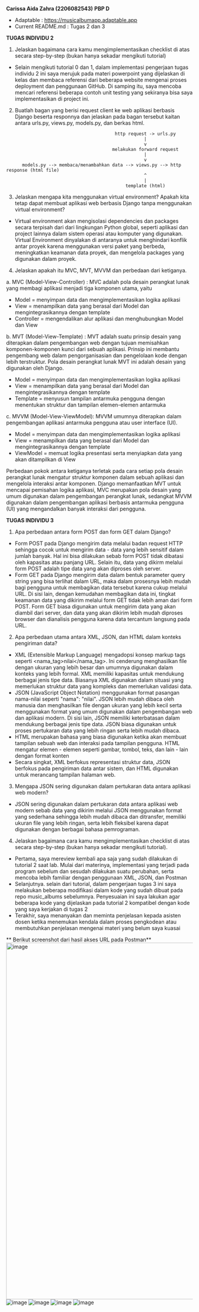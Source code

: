 **Carissa Aida Zahra (2206082543)**
**PBP D**

- Adaptable : https://musicalbumapp.adaptable.app
- Current README.md : Tugas 2 dan 3



**TUGAS INDIVIDU 2**

1. Jelaskan bagaimana cara kamu mengimplementasikan checklist di atas secara step-by-step (bukan hanya sekadar mengikuti tutorial)
- Selain mengikuti tutorial 0 dan 1, dalam implementasi pengerjaan tugas individu 2 ini saya merujuk pada materi powerpoint yang dijelaskan di kelas dan membaca referensi dari beberapa website mengenai proses deployment dan penggunaan GitHub. Di samping itu, saya mencoba mencari referensi beberapa contoh unit testing yang sekiranya bisa saya implementasikan di project ini.

2. Buatlah bagan yang berisi request client ke web aplikasi berbasis Django beserta responnya dan jelaskan pada bagan tersebut kaitan antara urls.py, views.py, models.py, dan berkas html.

```````
                                         http request -> urls.py
                                                    |
                                                    v
                                        melakukan forward request
                                                    |                            
                                                    v                          
      models.py --> membaca/menambahkan data --> views.py --> http response (html file)
                                                    ^
                                                    |
                                             template (html)
```````

3. Jelaskan mengapa kita menggunakan virtual environment? Apakah kita tetap dapat membuat aplikasi web berbasis Django tanpa menggunakan virtual environment?
- Virtual environment akan mengisolasi dependencies dan packages secara terpisah dari dari lingkungan Python global, seperti aplikasi dan project lainnya dalam sistem operasi atau komputer yang digunakan. Virtual Environment dinyalakan di antaranya untuk menghindari konflik antar proyek karena menggunakan versi paket yang berbeda, meningkatkan keamanan data proyek, dan mengelola packages yang digunakan dalam proyek.

4. Jelaskan apakah itu MVC, MVT, MVVM dan perbedaan dari ketiganya.

a. MVC (Model-View-Controller) : MVC adalah pola desain perangkat lunak yang membagi aplikasi menjadi tiga komponen utama, yaitu 
- Model = menyimpan data dan mengimplementasikan logika aplikasi
- View = menampilkan data yang berasal dari Model dan mengintegrasikannya dengan template
- Controller = mengendalikan alur aplikasi dan menghubungkan Model dan View

b. MVT (Model-View-Template) : MVT adalah suatu prinsip desain yang diterapkan dalam pengembangan web dengan tujuan memisahkan komponen-komponen kunci dari sebuah aplikasi. Prinsip ini membantu pengembang web dalam pengorganisasian dan pengelolaan kode dengan lebih terstruktur. Pola desain perangkat lunak MVT ini adalah desain yang digunakan oleh Django.
- Model = menyimpan data dan mengimplementasikan logika aplikasi
- View = menampilkan data yang berasal dari Model dan mengintegrasikannya dengan template
- Template = menyusun tampilan antarmuka pengguna dengan menentukan struktur dan tampilan elemen-elemen antarmuka

c. MVVM (Model-View-ViewModel): MVVM umumnya diterapkan dalam pengembangan aplikasi antarmuka pengguna atau user interface (UI).
- Model = menyimpan data dan mengimplementasikan logika aplikasi
- View = menampilkan data yang berasal dari Model dan mengintegrasikannya dengan template
- ViewModel = memuat logika presentasi serta menyiapkan data yang akan ditampilkan di View

Perbedaan pokok antara ketiganya terletak pada cara setiap pola desain perangkat lunak mengatur struktur komponen dalam sebuah aplikasi dan mengelola interaksi antar komponen. Django memanfaatkan MVT untuk mencapai pemisahan logika aplikasi, MVC merupakan pola desain yang umum digunakan dalam pengembangan perangkat lunak, sedangkat MVVM digunakan dalam pengembangan aplikasi berbasis antarmuka pengguna (UI) yang mengandalkan banyak interaksi dari pengguna.



**TUGAS INDIVIDU 3**

1. Apa perbedaan antara form POST dan form GET dalam Django?
- Form POST pada Django mengirim data melalui badan request HTTP sehingga cocok untuk mengirim data - data yang lebih sensitif dalam jumlah banyak. Hal ini bisa dilakukan sebab form POST tidak dibatasi oleh kapasitas atau panjang URL. Selain itu, data yang dikirm melalui form POST adalah tipe data yang akan diproses oleh server.
- Form GET pada Django mengirim data dalam bentuk parameter query string yang bisa terlihat dalam URL, maka dalam prosesnya lebih mudah bagi pengguna untuk membagikan data tersebut karena cukup melalui URL. Di sisi lain, dengan kemudahan membagikan data ini, tingkat keamanan data yang dikirim melalui form GET tidak lebih aman dari form POST. Form GET biasa digunakan untuk mengirim data yang akan diambil dari server, dan data yang akan dikirim lebih mudah diproses browser dan dianalisis pengguna karena data tercantum langsung pada URL.

2. Apa perbedaan utama antara XML, JSON, dan HTML dalam konteks pengiriman data?
- XML (Extensible Markup Language) mengadopsi konsep markup tags seperti <nama_tag>nilai</nama_tag>. Ini cenderung menghasilkan file dengan ukuran yang lebih besar dan umumnya digunakan dalam konteks yang lebih formal. XML memiliki kapasitas untuk mendukung berbagai jenis tipe data. Biasanya XML digunakan dalam situasi yang memerlukan struktur data yang kompleks dan memerlukan validasi data.
- JSON (JavaScript Object Notation) menggunakan format pasangan nama-nilai seperti "nama": "nilai". JSON lebih mudah dibaca oleh manusia dan menghasilkan file dengan ukuran yang lebih kecil serta menggunakan format yang umum digunakan dalam pengembangan web dan aplikasi modern. Di sisi lain, JSON memiliki keterbatasan dalam mendukung berbagai jenis tipe data. JSON biasa digunakan untuk proses pertukaran data yang lebih ringan serta lebih mudah dibaca.
- HTML merupakan bahasa yang biasa digunakan ketika akan membuat tampilan sebuah web dan interaksi pada tampilan pengguna. HTML mengatur elemen - elemen seperti gambar, tombol, teks, dan lain - lain dengan format <tag>konten</tag> 
- Secara singkat, XML berfokus representasi struktur data, JSON berfokus pada pengiriman data antar sistem, dan HTML digunakan untuk merancang tampilan halaman web.

3. Mengapa JSON sering digunakan dalam pertukaran data antara aplikasi web modern?
- JSON sering digunakan dalam pertukaran data antara aplikasi web modern sebab data yang dikirim melalui JSON menggunakan format yang sederhana sehingga lebih mudah dibaca dan ditransfer, memiliki ukuran file yang lebih ringan, serta lebih fleksibel karena dapat digunakan dengan berbagai bahasa pemrograman. 

4. Jelaskan bagaimana cara kamu mengimplementasikan checklist di atas secara step-by-step (bukan hanya sekadar mengikuti tutorial).
- Pertama, saya mereview kembali apa saja yang sudah dilakukan di tutorial 2 saat lab. Mulai dari materinya, implementasi yang terjadi pada program sebelum dan sesudah dilakukan suatu perubahan, serta mencoba lebih familiar dengan penggunaan XML, JSON, dan Postman
- Selanjutnya. selain dari tutorial, dalam pengerjaan tugas 3 ini saya melakukan beberapa modifikasi dalam kode yang sudah dibuat pada repo music_albums sebelumnya. Penyesuaian ini saya lakukan agar beberapa kode yang dijelaskan pada tutorial 2 kompatibel dengan kode yang saya kerjakan di tugas 2
- Terakhir, saya menanyakan dan meminta penjelasan kepada asisten dosen ketika menemukan kendala dalam proses pengkodean atau membutuhkan penjelasan mengenai materi yang belum saya kuasai

** Berikut screenshot dari hasil akses URL pada Postman**
<img width="960" alt="image" src="https://github.com/carissadzr/music-albums/assets/124969497/ebb0df99-5117-4255-81e0-e13f016a09f3">
![image](https://github.com/carissadzr/music-albums/assets/124969497/7a8cc898-d718-4c1e-8d23-267366c7db5a)
![image](https://github.com/carissadzr/music-albums/assets/124969497/0353d344-c7e1-4824-b252-9a30d3145c8c)
![image](https://github.com/carissadzr/music-albums/assets/124969497/0ad1a114-4973-4b79-ad26-332560ca1291)
![image](https://github.com/carissadzr/music-albums/assets/124969497/4fd8b073-96a9-4370-aeb7-6a568479ad22)

